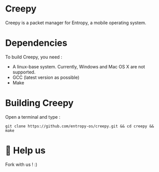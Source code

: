 # Creepy
Creepy is a packet manager for Entropy, a mobile operating system.

# Dependencies

To build Creepy, you need :
* A linux-base system. Currently, Windows and Mac OS X are not supported.
* GCC (latest version as possible)
* Make

# Building Creepy

Open a terminal and type :

```git clone https://github.com/entropy-os/creepy.git && cd creepy && make```

# :rocket: Help us

Fork with us ! :)
